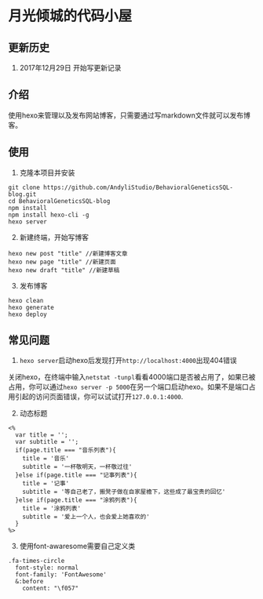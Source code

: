 # 月光倾城的代码小屋
## 更新历史
1. 2017年12月29日 开始写更新记录

## 介绍
使用hexo来管理以及发布网站博客，只需要通过写markdown文件就可以发布博客。

## 使用
1. 克隆本项目并安装
```
git clone https://github.com/AndyliStudio/BehavioralGeneticsSQL-blog.git
cd BehavioralGeneticsSQL-blog
npm install
npm install hexo-cli -g
hexo server
```

2. 新建终端，开始写博客
```
hexo new post "title" //新建博客文章
hexo new page "title" //新建页面
hexo new draft "title" //新建草稿
```

3. 发布博客
```
hexo clean
hexo generate
hexo deploy
```

## 常见问题
1. `hexo server`启动hexo后发现打开`http://localhost:4000`出现404错误

关闭hexo，在终端中输入`netstat -tunpl`看看4000端口是否被占用了，如果已被占用，你可以通过`hexo server -p 5000`在另一个端口启动hexo。如果不是端口占用引起的访问页面错误，你可以试试打开`127.0.0.1:4000`.

2. 动态标题 

```
<%
  var title = '';
  var subtitle = '';
  if(page.title === "音乐列表"){
    title = '音乐'
    subtitle = '一杯敬明天，一杯敬过往'
  }else if(page.title === "记事列表"){
    title = '记事'
    subtitle = '等自己老了，搬凳子做在自家屋檐下，这些成了最宝贵的回忆'
  }else if(page.title === "涂鸦列表"){
    title = '涂鸦列表'
    subtitle = '爱上一个人，也会爱上她喜欢的'
  }
%>
```
3. 使用font-awaresome需要自己定义类
```
.fa-times-circle
  font-style: normal
  font-family: 'FontAwesome'
  &:before
    content: "\f057"
```
